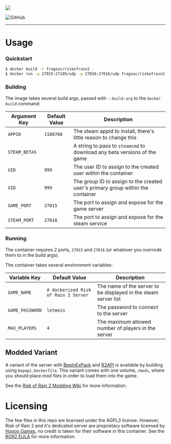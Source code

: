![](https://britgamer.s3.eu-west-1.amazonaws.com/styles/full_width_image/s3/2020-03/risk-of-rain-2-banner.jpg)

![GitHub](https://img.shields.io/github/license/fragsoc/riskofrain2-docker?style=flat-square)

---

# Usage

### Quickstart

```bash
$ docker build -t fragsoc/riskofrain2 .
$ docker run -p 27015:27105/udp -p 27016:27016/udp fragsoc/riskofrain2
```

### Building

The image takes several build args, passed with `--build-arg` to the `docker build` command:

Argument Key | Default Value | Description
---|---|---
`APPID` | `1180760` | The steam appid to install, there's little reason to change this
`STEAM_BETAS` | | A string to pass to `steamcmd` to download any beta versions of the game
`UID` | `999` | The user ID to assign to the created user within the container
`GID` | `999` | The group ID to assign to the created user's primary group within the container
`GAME_PORT` | `27015` | The port to assign and expose for the game server
`STEAM_PORT` | `27016` | The port to assign and expose for the steam service

### Running

The container requires 2 ports, `27015` and `27016` (or whatever you overrode them to in the build args).

The container takes several environment variables:

Variable Key | Default Value | Description
---|---|---
`GAME_NAME` | `A dockerised Risk of Rain 2 Server` | The name of the server to be displayed in the steam server list
`GAME_PASSWORD` | `letmein` | The password to connect to the server
`MAX_PLAYERS` | `4` | The maximum allowed number of players in the server

## Modded Variant

A variant of the server with [BepInExPack]() and [R2API]() is available by building using `bepapi.Dockerfile`.
This variant comes with one volume, `/mods`, where you should place mod files in order to load them into the game.

See the [Risk of Rain 2 Modding Wiki](https://github.com/risk-of-thunder/R2Wiki/wiki) for more information.

# Licensing

The few files in this repo are licensed under the AGPL3 license.
However, Risk of Rain 2 and it's dedicated server are proprietary software licensed by [Hopoo Games](https://hopoogames.com/), no credit is taken for their software in this container.
See the [ROR2 EULA](https://store.steampowered.com/eula/632360_eula_0) for more information.

